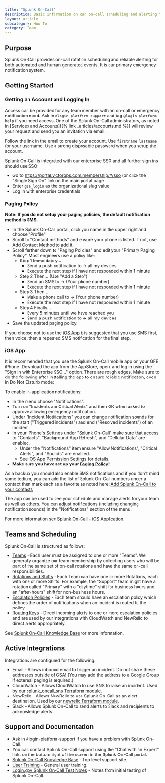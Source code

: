 ```yaml
---
title: "Splunk On-Call"
description: Basic information on our on-call scheduling and alerting tool
layout: article
subcategory: How To
category: Team
---
```


## Purpose

Splunk On-Call provides on-call rotation scheduling and reliable alerting for
both automated and human generated events.  It is our primary emergency
notification system.

## Getting Started

### Getting an Account and Logging In

Access can be provided for any team member with an on-call or emergency notification
need.  Ask in `#login-platform-support` and tag `@login-platform-help` if you need
access.  One of the Splunk On-Call administrators, as noted in [Services and Accounts]({% link _articles/accounts.md %})
will review your request and send you an invitation via email.

Follow the link in the email to create your account.  Use `firstname.lastname`
for your username.  Use a strong disposable password when you setup the account.

Splunk On-Call is integrated with our enterprise SSO and all further sign ins should
use SSO:

* Go to <https://portal.victorops.com/membership/#/sso> (or click the "Single Sign On" link on the main portal page
* Enter `gsa_login` as the organizational slug value
* Log in with enterprise credentials

### Paging Policy

**Note: If you do not setup your paging policies, the default notification method is SMS.**

* In the Splunk On-Call portal, click you name in the upper right and choose "Profile"
* Scroll to "Contact methods" and ensure your phone is listed.  If not, use Add Contact Method to add it.
* Scroll further down to "Paging Policies" and edit your "Primary Paging Policy".
  Most engineers use a policy like:
  * Step 1 Immeidately...
    * Send a push notification to -> all my devices
    * Execute the next step if I have not responded within 1 minute
  * Step 2 Then... (Use "Add a Step")
    * Send an SMS to -> (Your phone number)
    * Execute the next step if I have not responded within 1 minute
  * Step 3 Then...
    * Make a phone call to -> (Your phone number)
    * Execute the next step if I have not responded within 1 minute
  * Step 4 Finally...
    * Every 5 minutes until we have reached you
    * Send a push notification to -> all my devices
* Save the updated paging policy.

If you choose not to use the [iOS App](#ios-app) it is suggested
that you use SMS first, then voice, then a repeated SMS notification for the final
step.

### iOS App

It is recommended that you use the Splunk On-Call mobile app on your GFE iPhone.  Download
the app from the AppStore, open, and log in using the "Sign in with Enterprise SSO..."
option.  There are rough edges.  Make sure to do the following after installing
the app to ensure reliable notification, even in Do Not Disturb mode:

To enable in-application notifications:
* In the menu choose "Notifications".
* Turn on "Incidents are Critical Alerts" and then OK when asked to approve allowing emergency notification.
* Under "Incident Notifications" you can change notification sounds for the start ("Triggered incidents") and end ("Resolved incidents") of an incident.
* In your iPhone's Settings under "Splunk On-Call" make sure that access to "Contacts",
  "Background App Refresh", and "Cellular Data" are enabled.
  * Under the "Notifications" item ensure "Allow Notifications", "Critical Alerts", and "Sounds" are enabled.
  * See [iOS App Permission Settings](https://help.victorops.com/knowledge-base/ios-application/#ios-app-permission-settings) for details.
* **Make sure you have set up your [Paging Policy](#paging-policy)!**

As a backup you should also enable SMS notifications and if you don't mind some
tedium, you can add the list of Splunk On-Call numbers under a contact then
mark each as a favorite as noted here:
[Add Splunk On-Call to your contacts](https://help.victorops.com/knowledge-base/ios-application/#add-splunk-on-call-contact)

The app can be used to see your schedule and manage alerts for your team as well as others.
You can adjust notifications (including changing notification sounds) in the
"Notifications" section of the menu.

For more information see [Splunk On-Call - iOS Application](https://help.victorops.com/knowledge-base/ios-application/).

## Teams and Scheduling

Splunk On-Call is structured as follows:
* [Teams](https://help.victorops.com/knowledge-base/configure-teams/) - Each user
  must be assigned to one or more "Teams".
  We generally organize our team membership by collecting users who will be part
  of the same set of on-call rotations and have the same on-call responsibilities.
* [Rotations and Shifts](https://help.victorops.com/knowledge-base/rotation-setup/) -
  Each Team can have one or more Rotations, each with one or more Shifts.  For
  example, the "Support" team might have a rotation called "Primary" with a
  "daytime" shift for business hours and an "after-hours" shift for non-business hours.
* [Escalation Policies](https://help.victorops.com/knowledge-base/team-escalation-policy/) -
  Each team should have an escalation policy which defines the order of notifications
  when an incident is routed to the policy.
* [Routing Keys](https://help.victorops.com/knowledge-base/routing-keys/) - Direct
  incoming alerts to one or more escalation policies and are
  used by our integrations with CloudWatch and NewRelic to direct alerts appropriately.

See [Splunk On-Call Knowledge Base](https://help.victorops.com/) for more information.

## Active Integrations

Integrations are configured for the following:
* Email - Allows inbound email to trigger an incident.  Do not share these addresses
  outside of GSA!  (You may add the address to a Google Group if external paging
  is required.)
* CloudWatch - Allows CloudWatch to use SNS to raise an incident.  Used by our [splunk_oncall_sns Terraform module](https://github.com/18F/identity-devops/tree/main/terraform/modules/splunk_oncall_sns).
* NewRelic - Allows NewRelic to use Splunk On-Call as an alert destination.  Used by our [newrelic Terraform module](https://github.com/18F/identity-devops/tree/main/terraform/modules/newrelic).
* Slack - Allows Splunk On-Call to send alerts to Slack and recipients to acknowledge alerts.

## Support and Documentation

* Ask in #login-platform-support if you have a problem with Splunk On-Call.
* You can contact Splunk On-Call support using the "Chat with an Expert" link.
  on the bottom right of the screen in the Splunk On-Call portal.
* [Splunk On-Call Knowledge Base](https://help.victorops.com/) - Top level support site.
* [User Training](https://help.victorops.com/knowledge-base/user-training/) - General user training.
* [Login.gov Splunk On-Call Test Notes](https://docs.google.com/document/d/1Eb2V9D5Rl4eMpQgrleNbU9OShzg8Ql_25_NDvdZdoHU/edit#heading=h.80oxhhhdg1xe) -
  Notes from initial testing of Splunk On-Call.

